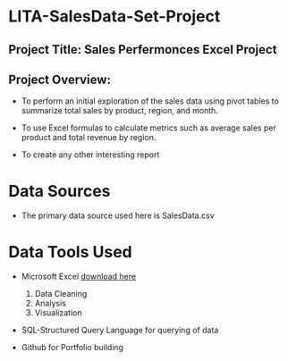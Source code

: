 # LITA-SalesData-Set-Project

## Project Title: Sales Perfermonces Excel Project

## Project Overview:
- To perform an initial exploration of the sales data using pivot tables to summarize total sales by product, region, and month.

- To use Excel formulas to calculate metrics such as average sales per product and total revenue by region.

- To create any other interesting report

# Data Sources

- The primary data source used here is SalesData.csv

# Data Tools Used
- Microsoft Excel [download here](http://www.microsoft.com) 
  1. Data Cleaning
  2. Analysis 
  3. Visualization

- SQL-Structured Query Language for querying of data

- Github for Portfolio building
